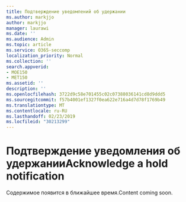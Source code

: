 ```yaml
---
title: Подтверждение уведомлений об удержании
ms.author: markjjo
author: markjjo
manager: laurawi
ms.date: ''
ms.audience: Admin
ms.topic: article
ms.service: O365-seccomp
localization_priority: Normal
ms.collection: ''
search.appverid:
- MOE150
- MET150
ms.assetid: ''
description: ''
ms.openlocfilehash: 3722d9c58e701455c02c07388036141cd8d9ddd5
ms.sourcegitcommit: f57b4001ef1327f0ea622e716a4d7d78f1769b49
ms.translationtype: MT
ms.contentlocale: ru-RU
ms.lasthandoff: 02/23/2019
ms.locfileid: "30213299"
---
```

# <a name="acknowledge-a-hold-notification"></a><span data-ttu-id="1f39b-102">Подтверждение уведомления об удержании</span><span class="sxs-lookup"><span data-stu-id="1f39b-102">Acknowledge a hold notification</span></span> 

<span data-ttu-id="1f39b-103">Содержимое появится в ближайшее время.</span><span class="sxs-lookup"><span data-stu-id="1f39b-103">Content coming soon.</span></span>